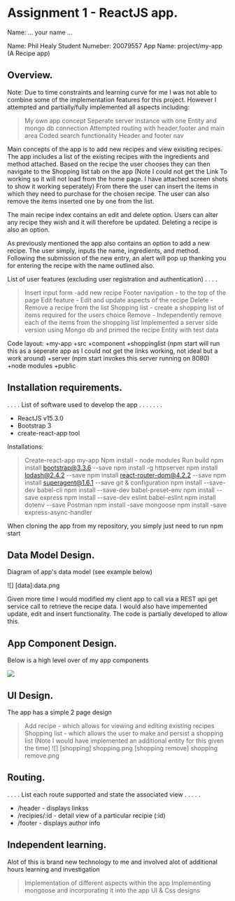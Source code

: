# Assignment 1 - ReactJS app.

Name: ... your name ...

Name: Phil Healy
Student Numeber: 20079557
App Name: project/my-app (A Recipe app)


## Overview.
Note: Due to time constraints and learning curve for me I was not able to combine some of the implementation features for this project.
However I attempted and partially/fully implemented all aspects including:
> My own app concept
> Seperate server instance with one Entity and mongo db connection
> Attempted routing with header,footer and main area
> Coded search functionality
> Header and footer nav

Main concepts of the app is to add new recipes and view exisiting recipes. 
The app includes a list of the existing recipes with the ingredients and method attached. Based on the recipe the user chooses they can then navigate to the Shopping list tab on the app (Note I could not get the Link To working so it will not load from the home page. I have attached screen shots to show it working seperately)
From there the user can insert the items in which they need to purchase for the chosen recipe. The user can also remove the items inserted one by one from the list.

The main recipe index contains an edit and delete option. Users can alter any recipe they wish and it will therefore be updated. Deleting a recipe is also an option.

As previously mentioned the app also contains an option to add a new recipe. The user simply, inputs the name, ingredients, and method. Following the submission of the new entry, 
an alert will pop up thanking you for entering the recipe with the name outlined also. 


 List of user features (excluding user registration and authentication) . . . . 
 
> Insert input form -add new recipe
> Footer navigation - to the top of the page
> Edit feature - Edit and update aspects of the recipe 
> Delete - Remove a recipe from the list
> Shopping list - create a shopping list of items required for the users choice
> Remove - Independently remove each of the items from the shopping list 
> Implemented a server side version using Mongo db and primed the recipe Entity with test data

Code layout:
+my-app
  +src
    +component
      +shoppinglist (npm start will run this as a seperate app as I could not get the links working, not ideal but a work around)
    +server (npm start invokes this server running on 8080)
    +node modules
    +public

## Installation requirements.
. . . .  List of software used to develop the app . . . . . . . 
+ ReactJS v15.3.0
+ Bootstrap 3
+ create-react-app tool


Installations:
> Create-react-app my-app
> Npm install - node modules
> Run build 
> npm install  bootstrap@3.3.6  --save
> npm install -g httpserver
> npm install  lodash@2.4.2 --save
> npm install react-router-dom@4.2.2 --save
> npm install  superagent@1.6.1 --save
> git & configuration 
> npm install --save-dev babel-cli
> npm install --save-dev babel-preset-env
> npm install --save express
> npm install --save-dev eslint babel-eslint
> npm install dotenv --save
> Postman
> npm install -save mongoose
> npm install -save express-async-handler


When cloning the app from my repository, you simply just need to run npm start 



## Data Model Design.

Diagram of app's data model (see example below)

![]
[data]:data.png

Given more time I would modified my client app to call via a REST api get service call to retrieve the recipe data. I would also have impemented update, edit and insert functionality. The code is partially developed to allow this.



## App Component Design.

Below is a high level over of my app components

![][image2]




## UI Design.

The app has a simple 2 page design
>Add recipe - which allows for viewing and editing existing recipes
>Shopping list - which allows the user to make and persist a shopping list (Note I would have implemented an additional entity for this given the time)
![]
[shopping] shopping.png
[shopping remove] shopping remove.png



## Routing.
. . . . List each route supported and state the associated view . . . . . 

+ /header - displays linkss
+ /recipies/:id - detail view of a particular recipie (:id)
+ /footer - displays author info



## Independent learning.

Alot of this is brand new technology to me and involved alot of additional hours learning and investigation


[image1]: ./model.png
[image2]: ./design.jpg
[image3]: ./screen.png

> Implementation of different aspects within the app
> Implementing mongoose and incorporating it into the app
> UI & Css designs